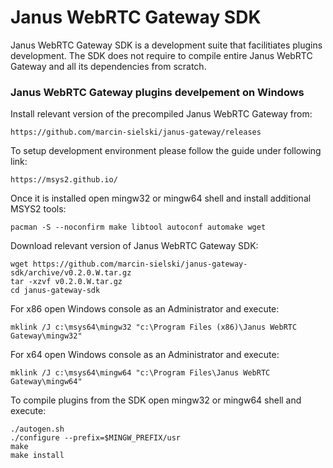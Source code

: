 # Janus WebRTC Gateway SDK
Janus WebRTC Gateway SDK is a development suite that facilitiates plugins development. The SDK does not require to compile entire Janus WebRTC Gateway and all its dependencies from scratch.

### Janus WebRTC Gateway plugins develpement on Windows

Install relevant version of the precompiled Janus WebRTC Gateway from:

    https://github.com/marcin-sielski/janus-gateway/releases
    
To setup development environment please follow the guide under following link:

    https://msys2.github.io/
    
Once it is installed open mingw32 or mingw64 shell and install additional MSYS2 tools:

    pacman -S --noconfirm make libtool autoconf automake wget

Download relevant version of Janus WebRTC Gateway SDK:

    wget https://github.com/marcin-sielski/janus-gateway-sdk/archive/v0.2.0.W.tar.gz
    tar -xzvf v0.2.0.W.tar.gz
    cd janus-gateway-sdk

For x86 open Windows console as an Administrator and execute:

    mklink /J c:\msys64\mingw32 "c:\Program Files (x86)\Janus WebRTC Gateway\mingw32"

For x64 open Windows console as an Administrator and execute:

    mklink /J c:\msys64\mingw64 "c:\Program Files\Janus WebRTC Gateway\mingw64"
    
To compile plugins from the SDK open mingw32 or mingw64 shell and execute:

    ./autogen.sh
    ./configure --prefix=$MINGW_PREFIX/usr
    make
    make install
